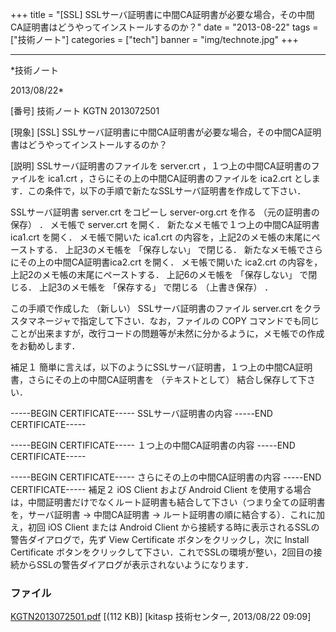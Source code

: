 ﻿+++
title = "[SSL] SSLサーバ証明書に中間CA証明書が必要な場合，その中間CA証明書はどうやってインストールするのか？"
date = "2013-08-22"
tags = ["技術ノート"]
categories = ["tech"]
banner = "img/technote.jpg"
+++

-----------------------------------------------------------------------------------------------------------------------------

*技術ノート

2013/08/22*


[番号]
技術ノート KGTN 2013072501

[現象]
[SSL]
SSLサーバ証明書に中間CA証明書が必要な場合，その中間CA証明書はどうやってインストールするのか？

[説明]
SSLサーバ証明書のファイルを server.crt
，１つ上の中間CA証明書のファイルを ica1.crt
，さらにその上の中間CA証明書のファイルを ica2.crt
とします．この条件で，以下の手順で新たなSSLサーバ証明書を作成して下さい．

SSLサーバ証明書 server.crt をコピーし server-org.crt を作る
（元の証明書の保存） ．
メモ帳で server.crt を開く．
新たなメモ帳で１つ上の中間CA証明書ica1.crt を開く．
メモ帳で開いた ica1.crt の内容を，上記2のメモ帳の末尾にペーストする．
上記3のメモ帳を 「保存しない」 で閉じる．
新たなメモ帳でさらにその上の中間CA証明書ica2.crt を開く．
メモ帳で開いた ica2.crt の内容を，上記2のメモ帳の末尾にペーストする．
上記6のメモ帳を 「保存しない」 で閉じる．
上記3のメモ帳を 「保存する」 で閉じる （上書き保存） ．

この手順で作成した （新しい） SSLサーバ証明書のファイル server.crt
をクラスタマネージャで指定して下さい．なお，ファイルの COPY
コマンドでも同じことが出来ますが，改行コードの問題等が未然に分かるように，メモ帳での作成をお勧めします．

補足１
簡単に言えば，以下のようにSSLサーバ証明書，１つ上の中間CA証明書，さらにその上の中間CA証明書を
（テキストとして） 結合し保存して下さい．

-----BEGIN CERTIFICATE-----
SSLサーバ証明書の内容
-----END CERTIFICATE-----

-----BEGIN CERTIFICATE-----
１つ上の中間CA証明書の内容
-----END CERTIFICATE-----

-----BEGIN CERTIFICATE-----
さらにその上の中間CA証明書の内容
-----END CERTIFICATE-----
補足２
iOS Client および Android Client
を使用する場合は，中間証明書だけでなくルート証明書も結合して下さい（つまり全ての証明書を，サーバ証明書
→ 中間CA証明書 → ルート証明書の順に結合する）．これに加え，初回 iOS
Client または Android Client
から接続する時に表示されるSSLの警告ダイアログで，先ず View Certificate
ボタンをクリックし，次に Install Certificate
ボタンをクリックして下さい．これでSSLの環境が整い，2回目の接続からSSLの警告ダイアログが表示されないようになります．


### ファイル

 
 


[KGTN2013072501.pdf](http://techreport.kitasp.net/attachments/download/1356/KGTN2013072501.pdf)
 [(112 KB)] [kitasp 技術センター, 2013/08/22
09:09]


 


 

